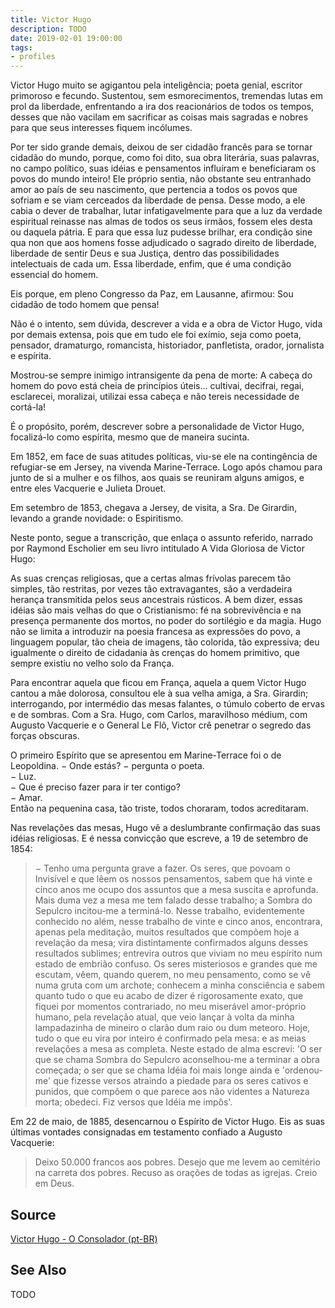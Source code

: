 ```yaml
---
title: Victor Hugo
description: TODO
date: 2019-02-01 19:00:00
tags: 
- profiles
---
```


Victor Hugo muito se agigantou pela inteligência; poeta genial, escritor primoroso e fecundo. Sustentou, sem esmorecimentos, tremendas lutas em prol da liberdade, enfrentando a ira dos reacionários de todos os tempos, desses que não vacilam em sacrificar as coisas mais sagradas e nobres para que seus interesses fiquem incólumes.

Por ter sido grande demais, deixou de ser cidadão francês para se tornar cidadão do mundo, porque, como foi dito, sua obra literária, suas palavras, no campo político, suas idéias e pensamentos influíram e beneficiaram os povos do mundo inteiro! Ele próprio sentia, não obstante seu entranhado amor ao país de seu nascimento, que pertencia a todos os povos que sofriam e se viam cerceados da liberdade de pensa. Desse modo, a ele cabia o dever de trabalhar, lutar infatigavelmente para que a luz da verdade espiritual reinasse nas almas de todos os seus irmãos, fossem eles desta ou daquela pátria. E para que essa luz pudesse brilhar, era condição sine qua non que aos homens fosse adjudicado o sagrado direito de liberdade, liberdade de sentir Deus e  sua Justiça, dentro das possibilidades intelectuais de cada um. Essa liberdade, enfim, que é uma condição essencial do homem.

Eis porque, em pleno Congresso da Paz, em Lausanne, afirmou: Sou cidadão de todo homem que pensa!

Não é o intento, sem dúvida, descrever a vida e a obra de Victor Hugo, vida por demais extensa, pois que em tudo ele foi exímio, seja como poeta, pensador, dramaturgo, romancista, historiador, panfletista, orador, jornalista e espírita.

Mostrou-se sempre inimigo intransigente da pena de morte: A cabeça do homem do povo está cheia de princípios úteis... cultivai, decifrai, regai, esclarecei, moralizai, utilizai essa cabeça e não tereis necessidade de cortá-la!

É o propósito, porém, descrever sobre a personalidade de Victor Hugo, focalizá-lo como espírita, mesmo que de maneira sucinta.

Em 1852, em face de suas atitudes políticas, viu-se ele na contingência de refugiar-se em Jersey, na vivenda Marine-Terrace. Logo após chamou para junto de si a mulher e os filhos, aos quais se reuniram alguns amigos, e entre eles Vacquerie e Julieta Drouet.

Em setembro de 1853, chegava a Jersey, de visita, a Sra. De Girardin, levando a grande novidade: o Espiritismo.

Neste ponto, segue a transcrição, que enlaça o assunto referido, narrado por Raymond Escholier em seu livro intitulado A Vida Gloriosa de Victor Hugo:

As suas crenças religiosas, que a certas almas frívolas parecem tão simples, tão restritas, por vezes tão extravagantes, são a verdadeira herança transmitida pelos seus ancestrais rústicos.
A bem dizer, essas idéias são mais velhas do que o Cristianismo: fé na sobrevivência e na presença permanente dos mortos, no poder do sortilégio e da magia. Hugo não se limita a introduzir na poesia francesa as expressões do povo, a linguagem popular, tão cheia de imagens, tão colorida, tão expressiva; deu igualmente o direito de cidadania às crenças do homem primitivo, que sempre existiu no velho solo da França.

Para encontrar aquela que ficou em França, aquela a quem Victor Hugo cantou a mãe dolorosa, consultou ele à sua velha amiga, a Sra. Girardin; interrogando, por intermédio das mesas falantes, o túmulo coberto de ervas e de sombras. Com a Sra. Hugo, com Carlos, maravilhoso médium, com Augusto Vacquerie e o General Le Flô, Victor crê penetrar o segredo das forças obscuras.

O primeiro Espírito que se apresentou em Marine-Terrace foi o de Leopoldina.
− Onde estás? − pergunta o poeta.  
− Luz.  
− Que é preciso fazer para ir ter contigo?  
− Amar.  
Então na pequenina casa, tão triste, todos choraram, todos acreditaram.  

Nas revelações das mesas, Hugo vê a deslumbrante confirmação das suas idéias religiosas. E é nessa convicção que escreve, a 19 de setembro de 1854:

> − Tenho uma pergunta grave a fazer. Os seres, que povoam o Invisível e que lêem os nossos pensamentos, sabem que há vinte e cinco anos me ocupo dos assuntos que a mesa suscita e aprofunda. Mais duma vez a mesa me tem falado desse trabalho; a Sombra do Sepulcro incitou-me a terminá-lo. Nesse trabalho, evidentemente conhecido no além, nesse trabalho de vinte e cinco anos, encontrara, apenas pela meditação, muitos resultados que compõem hoje a revelação da mesa; vira distintamente confirmados alguns desses resultados sublimes; entrevira outros que viviam no meu espírito num estado de embrião confuso. Os seres misteriosos e grandes que me escutam, vêem, quando querem, no meu pensamento, como se vê numa gruta com um archote; conhecem a minha consciência e sabem quanto tudo o que eu acabo de dizer é rigorosamente exato, que fiquei por momentos contrariado, no meu miserável amor-próprio humano, pela revelação atual, que veio lançar à volta da minha lampadazinha de mineiro o clarão dum raio ou dum meteoro. Hoje, tudo o que eu vira por inteiro é confirmado pela mesa: e as meias revelações a mesa as completa. Neste estado de alma escrevi: 'O ser que se chama Sombra do Sepulcro aconselhou-me a terminar a obra começada; o ser que se chama Idéia foi mais longe ainda e 'ordenou-me' que fizesse versos atraindo a piedade para os seres cativos e punidos, que compõem o que parece aos não videntes a Natureza morta; obedeci. Fiz versos que Idéia me impôs'.

Em 22 de maio, de 1885, desencarnou o Espírito de Victor Hugo. Eis as suas últimas vontades consignadas em testamento confiado a Augusto Vacquerie:

> Deixo 50.000 francos aos pobres. Desejo que me levem ao cemitério na carreta dos pobres. Recuso as orações de todas as igrejas. Creio em Deus.

## Source
[Victor Hugo - O Consolador (pt-BR)](http://www.oconsolador.com.br/linkfixo/biografias/vitorhugo.html)


## See Also
TODO




